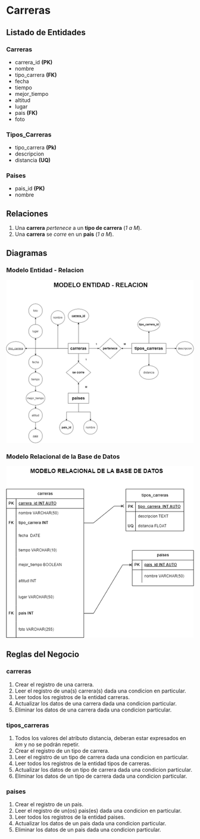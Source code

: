 # Carreras

## Listado de Entidades

### Carreras

- carrera_id **(PK)**
- nombre
- tipo_carrera **(FK)**
- fecha
- tiempo
- mejor_tiempo
- altitud   
- lugar
- pais **(FK)**
- foto

### Tipos_Carreras

- tipo_carrera **(Pk)**
- descripcion
- distancia  **(UQ)**

### Paises

- pais_id **(PK)**
- nombre 
 
## Relaciones

1. Una **carrera** _pertenece_ a un **tipo de carrera** (_1 a M_).
1. Una **carrera** se _corre_ en un **pais** (_1 a M_).


## Diagramas

### Modelo Entidad - Relacion

![Modelo-Entidad-Relacion](./Modelo_Entidad_Relacion.png)

### Modelo Relacional de la Base de Datos
![Modelo-Relacional](./ModeloRelacional.png)

## Reglas del Negocio

### carreras

1. Crear el registro de una carrera.
1. Leer el registro de una(s) carrera(s) dada una condicion en particular.
1. Leer todos los registros de la entidad carreras.
1. Actualizar los datos de una carrera dada una condicion particular.
1. Eliminar los datos de una carrera dada una condicion particular.

### tipos_carreras

1. Todos los valores del atributo distancia, deberan estar expresados en _km_ y no se podrán repetir.
1. Crear el registro de un tipo de carrera.
1. Leer el registro de un tipo de carrera dada una condicion en particular.
1. Leer todos los registros de la entidad tipos de carreras.
1. Actualizar los datos de un tipo de carrera dada una condicion particular.
1. Eliminar los datos de un tipo de carrera dada una condicion particular.

### paises

1. Crear el registro de un pais.
1. Leer el registro de un(os) pais(es) dada una condicion en particular.
1. Leer todos los registros de la entidad paises.
1. Actualizar los datos de un pais dada una condicion particular.
1. Eliminar los datos de un pais dada una condicion particular.

